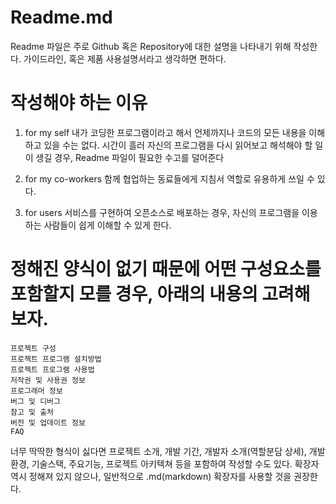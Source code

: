 # Readme.md
Readme 파일은 주로 Github 혹은 Repository에 대한 설명을 나타내기 위해 작성한다.
가이드라인, 혹은 제품 사용설명서라고 생각하면 편하다.

# 작성해야 하는 이유
1. for my self
    내가 코딩한 프로그램이라고 해서 언제까지나 코드의 모든 내용을 이해하고 있을 수는 없다.
    시간이 흘러 자신의 프로그램을 다시 읽어보고 해석해야 할 일이 생길 경우, Readme 파일이 필요한 수고를 덜어준다

2. for my co-workers
    함께 협업하는 동료들에게 지침서 역할로 유용하게 쓰일 수 있다.

3. for users
    서비스를 구현하여 오픈소스로 배포하는 경우, 자신의 프로그램을 이용하는 사람들이 쉽게 이해할 수 있게 한다.

# 정해진 양식이 없기 때문에 어떤 구성요소를 포함할지 모를 경우, 아래의 내용의 고려해보자.

    프로젝트 구성
    프로젝트 프로그램 설치방법
    프로젝트 프로그램 사용법
    저작권 및 사용권 정보
    프로그래머 정보
    버그 및 디버그
    참고 및 출처
    버전 및 업데이트 정보
    FAQ

너무 딱딱한 형식이 싫다면 프로젝트 소개, 개발 기간, 개발자 소개(역할분담 상세), 개발환경, 기술스택, 주요기능, 프로젝트 아키텍쳐 등을 포함하여 작성할 수도 있다.
확장자 역시 정해져 있지 않으나, 일반적으로 .md(markdown) 확장자를 사용할 것을 권장한다.
